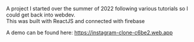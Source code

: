 A project I started over the summer of 2022 following various tutorials so I could get back into webdev.  
 This was built with ReactJS and connected with firebase

A demo can be found here: https://instagram-clone-c6be2.web.app
